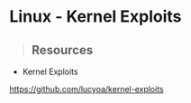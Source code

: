 # Linux - Kernel Exploits

> ## **Resources**

- Kernel Exploits 

https://github.com/lucyoa/kernel-exploits
